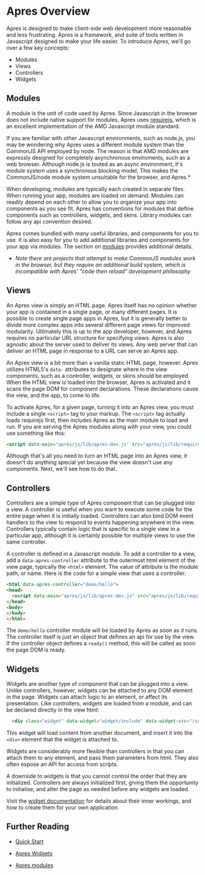 # Apres Overview #

Apres is designed to make client-side web development more reasonable and less
frustrating. Apres is a framework, and suite of tools written in Javascript
designed to make your life easier. To introduce Apres, we'll go over a few key
concepts:

- Modules
- Views
- Controllers 
- Widgets 

## Modules ##

A module is the unit of code used by Apres. Since Javascript in the browser
does not include native support for modules, Apres uses [requirejs][1], which
is an excellent implementation of the AMD Javascript module standard.

If you are familiar with other Javascript environments, such as node.js, you
may be wondering why Apres uses a different module system than the CommonJS
API employed by node. The reason is that AMD modules are expressly designed
for completely asynchronous enviroments, such as a web browser. Although
node.js is touted as an async environment, it's module system uses a
synchronous blocking model. This makes the CommonJS/node module system
unsuitable for the browser, and Apres.*

When developing, modules are typically each created in separate files. When
running your app, modules are loaded on demand. Modules can readily depend
on each other to allow you to organize your app into components as you see
fit. Apres has conventions for modules that define components such as
controllers, widgets, and skins. Library modules can follow any api convention
desired.

Apres comes bundled with many useful libraries, and components for you to use.
It is also easy for you to add additional libraries and components for your app
via modules. The section on [modules](modules.md) provides additional details.

* *Note there are projects that attempt to make CommonJS modules work in the
browser, but they require an additional build system, which is incompatible with
Apres' "code then reload" development philosophy*

[1]: http://requirejs.org/

## Views ##

An Apres view is simply an HTML page. Apres itself has no opinion whether your
app is contained in a single page, or many different pages. It is possible to
create single page apps in Apres, but it is generally better to divide more
complex apps into several different page views for improved modularity.
Ultimately this is up to the app developer, however, and Apres requires no
particular URL structure for specifying views. Apres is also agnostic about
the server used to deliver its views. Any web server that can deliver an HTML
page in response to a URL can serve an Apres app.

An Apres view is a bit more than a vanilla static HTML page, however. Apres
utilizes HTML5's `data-` attributes to designate where in the view
components, such as a controller, widgets, or skins should be employed. When
the HTML view is loaded into the browser, Apres is activated and it scans the
page DOM for component declarations. These declarations cause the view, and
the app, to come to life.

To activate Apres, for a given page, turning it into an Apres view, you must
include a single `<script>` tag to your markup. The `<script>` tag actually
loads requirejs first, then includes Apres as the main module to load and run.
If you are serving the Apres modules along with your view, you
could use something like this:

``` html
<script data-main="apres/js/lib/apres-dev.js" src="apres/js/lib/require-1.0.8.js"></script>
```

Although that's all you need to turn an HTML page into an Apres view, it
doesn't do anything special yet because the view doesn't use any components.
Next, we'll see how to do that.

## Controllers ##

Controllers are a simple type of Apres component that can be plugged into a
view. A controller is useful when you want to execute some code for the entire
page when it is initially loaded. Controllers can also bind DOM event handlers
to the view to respond to events happening anywhere in the view. Controllers
typically contain logic that is specific to a single view in a particular app,
although it is certainly possible for multiple views to use the same
controller.

A controller is defined in a Javascript module. To add a controller to a view,
add a `data-apres-controller` attribute to the outermost html element of the
view page, typically the `<html>` element. The value of attribute is the
module path, or name. Here is the code for a simple view that uses a
controller:

``` html
<html data-apres-controller="demo/hello">
<head>
  <script data-main="apres/js/lib/apres-dev.js" src="apres/js/lib/require-1.0.8.js"></script>
</head>
<body>
</body>
</html>
```
The `demo/hello` controller module will be loaded by Apres as soon as
it runs. The controller itself is just an object that defines an api for
use by the view. If the controller object defines a `ready()` method, this
will be called as soon the page DOM is ready.

## Widgets ##

Widgets are another type of component that can be plugged into a view. Unlike
controllers, however, widgets can be attached to any DOM element in the page.
Widgets can attach logic to an element, or affect its presentation. Like
controllers, widgets are loaded from a module, and can be declared directly
in the view html:

``` html
  <div class="widget" data-widget="widget/include" data-widget-src="/some/content.html"></div>
```

This widget will load content from another document, and insert it into
the `<div>` element that the widget is attached to.

Widgets are considerably more flexible than controllers in that you can
attach them to any element, and pass them parameters from html. They also
often expose an API for access from scripts.

A downside to widgets is that you cannot control the order that they are
initialized. Controllers are always initialized first, giving them the
opportunity to initialise, and alter the page as needed before any widgets
are loaded.

Visit the [widget documentation](widgets.md) for details about their inner
workings, and how to create them for your own application.

## Further Reading

* [Quick Start](quickstart.md)

* [Apres Widgets](widgets.md)

* [Apres modules](modules.md)

